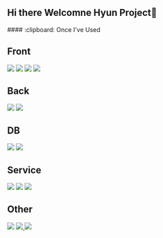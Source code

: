 ## Hi there Welcomne Hyun Project👋

<!--
**dlguswo1/dlguswo1** is a ✨ _special_ ✨ repository because its `README.md` (this file) appears on your GitHub profile.

Here are some ideas to get you started:

- 🔭 I’m currently working on ...
- 🌱 I’m currently learning ...
- 👯 I’m looking to collaborate on ...
- 🤔 I’m looking for help with ...
- 💬 Ask me about ...
- 📫 How to reach me: ...
- 😄 Pronouns: ...
- ⚡ Fun fact: ...
-->


<div>
####  :clipboard: Once I've Used 
  

## Front
<img src="https://img.shields.io/badge/React-61DAFB?style=for-the-badge&logo=React&logoColor=white">
<img src="https://img.shields.io/badge/HTML5-E34F26?style=for-the-badge&logo=HTML5&logoColor=white" />
<img src="https://img.shields.io/badge/CSS3-1572B6?style=for-the-badge&logo=CSS3&logoColor=white" />
<img src="https://img.shields.io/badge/JavaScript-F7DF1E?style=for-the-badge&logo=JavaScript&logoColor=white" />

<br>

## Back
<img src="https://img.shields.io/badge/JAVA-007396?style=for-the-badge&logo=Java&logoColor=white/">
<img src="https://img.shields.io/badge/Spring-6DB33F?style=for-the-badge&logo=Spring&logoColor=white"/>


 ## DB
 <img src="https://img.shields.io/badge/MariaDB-003545?style=for-the-badge&logo=mariaDB&logoColor=white"/>
 <img src="https://img.shields.io/badge/DBeaver-382923?style=for-the-badge&logo=DBeaver&logoColor=white"/>

 ## Service
 <img src="https://img.shields.io/badge/Eclipse-2C2255?style=for-the-badge&logo=Eclipse%20IDE&logoColor=white"/>
 <img src="https://img.shields.io/badge/VSCode-007ACC?style=for-the-badge&logo=VisualStudioCode&logoColor=white"/>
 <img src="https://img.shields.io/badge/IntelliJ%20IDEAE-000000?style=for-the-badge&logo=EclipseIDE&logoColor=white" />

 ## Other
 <img src="https://img.shields.io/badge/aws-232F3E?style=for-the-badge&logo=Amazon aws&logoColor=white"/>
 <a href="https://github.com/dlguswo1">
 <img src="https://img.shields.io/badge/github-181717?style=for-the-badge&logo=github&logoColor=white"/>
 </a>
 <a href="https://dobbyrun.tistory.com/">
 <img src="https://img.shields.io/badge/Tistory-000000?style=for-the-badge&logo=Tistory&logoColor=white"/>
 </a>

   <br/>
   <br/>
</div>
